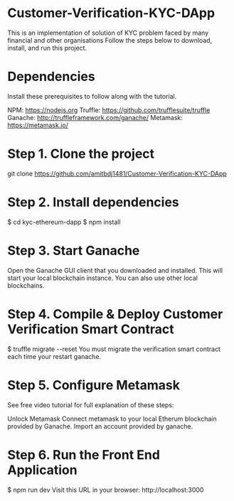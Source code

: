 # Customer-Verification-KYC-DApp

This is an implementation of solution of KYC problem faced by many financial and other organisations
Follow the steps below to download, install, and run this project.

# Dependencies
Install these prerequisites to follow along with the tutorial. 

NPM: https://nodejs.org
Truffle: https://github.com/trufflesuite/truffle
Ganache: http://truffleframework.com/ganache/
Metamask: https://metamask.io/
# Step 1. Clone the project
git clone https://github.com/amitbdj1481/Customer-Verification-KYC-DApp

# Step 2. Install dependencies
$ cd kyc-ethereum-dapp
$ npm install
# Step 3. Start Ganache
Open the Ganache GUI client that you downloaded and installed. This will start your local blockchain instance. You can also use other local blockchains.

# Step 4. Compile & Deploy Customer Verification Smart Contract
$ truffle migrate --reset You must migrate the verification smart contract each time your restart ganache.

# Step 5. Configure Metamask
See free video tutorial for full explanation of these steps:

Unlock Metamask
Connect metamask to your local Etherum blockchain provided by Ganache.
Import an account provided by ganache.
# Step 6. Run the Front End Application
$ npm run dev Visit this URL in your browser: http://localhost:3000
